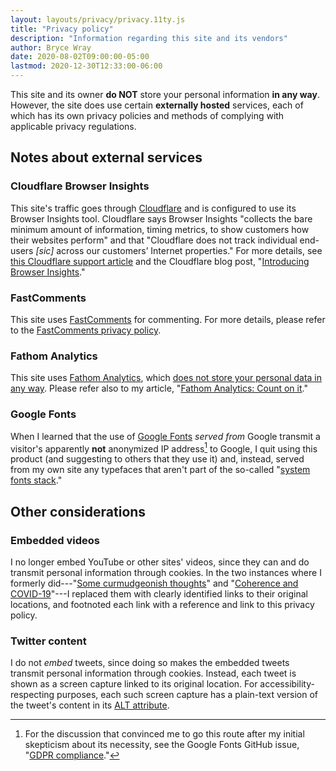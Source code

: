 ```yaml
---
layout: layouts/privacy/privacy.11ty.js
title: "Privacy policy"
description: "Information regarding this site and its vendors"
author: Bryce Wray
date: 2020-08-02T09:00:00-05:00
lastmod: 2020-12-30T12:33:00-06:00
---
```


This site and its owner **do NOT** store your personal information **in any way**. However, the site does use certain **externally hosted** services, each of which has its own privacy policies and methods of complying with applicable privacy regulations.

## Notes about external services

### Cloudflare Browser Insights

This site's traffic goes through [Cloudflare](https://cloudflare.com) and is configured to use its Browser Insights tool. Cloudflare says Browser Insights "collects the bare minimum amount of information, timing metrics, to show customers how their websites perform" and that "Cloudflare does not track individual end-users *[sic]* across our customers’ Internet properties." For more details, see [this Cloudflare support article](https://support.cloudflare.com/hc/en-us/articles/360033929991-Cloudflare-Browser-Insights) and the Cloudflare blog post, "[Introducing Browser Insights](https://blog.cloudflare.com/introducing-browser-insights/)."

### FastComments

This site uses [FastComments](https://fastcomments.com) for commenting. For more details, please refer to the [FastComments privacy policy](https://fastcomments.com/privacy-policy).

### Fathom Analytics

This site uses [Fathom Analytics](https://usefathom.com), which [does not store your personal data in any way](https://usefathom.com/blog/anonymization). Please refer also to my article, "[Fathom Analytics: Count on it](/posts/2020/06/fathom-analytics-count-on-it)."

### Google Fonts

When I learned that the use of [Google Fonts](https://fonts.google.com) *served from* Google transmit a visitor's apparently **not** anonymized IP address[^Issue1495] to Google, I quit using this product (and suggesting to others that they use it) and, instead, served from my own site any typefaces that aren't part of the so-called "[system fonts stack](/posts/2018/10/web-typography-part-2)."

[^Issue1495]: For the discussion that convinced me to go this route after my initial skepticism about its necessity, see the Google Fonts GitHub issue, "[GDPR compliance](https://github.com/google/fonts/issues/1495)."

## Other considerations

### Embedded videos

I no longer embed YouTube or other sites' videos, since they can and do transmit personal information through cookies. In the two instances where I formerly did---"[Some curmudgeonish thoughts](/posts/2018/11/some-curmudgeonish-thoughts)" and "[Coherence and COVID-19](/posts/2020/03/coherence-covid-19)"---I replaced them with clearly identified links to their original locations, and footnoted each link with a reference and link to this privacy policy.

### Twitter content

I do not *embed* tweets, since doing so makes the embedded tweets transmit personal information through cookies. Instead, each tweet is shown as a screen capture linked to its original location. For accessibility-respecting purposes, each such screen capture has a plain-text version of the tweet's content in its [ALT attribute](https://en.wikipedia.org/wiki/Alt_attribute).